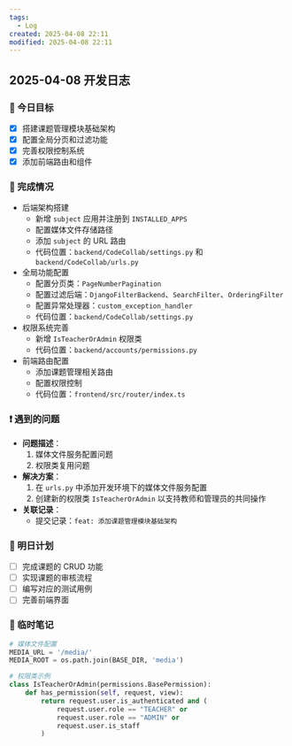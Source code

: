 ```yaml
---
tags:
  - Log
created: 2025-04-08 22:11
modified: 2025-04-08 22:11
---
```

## 2025-04-08 开发日志

### 🎯 今日目标
- [x] 搭建课题管理模块基础架构
- [x] 配置全局分页和过滤功能
- [x] 完善权限控制系统
- [x] 添加前端路由和组件

### 📝 完成情况
- 后端架构搭建
  - 新增 `subject` 应用并注册到 `INSTALLED_APPS`
  - 配置媒体文件存储路径
  - 添加 `subject` 的 URL 路由
  - 代码位置：`backend/CodeCollab/settings.py` 和 `backend/CodeCollab/urls.py`
- 全局功能配置
  - 配置分页类：`PageNumberPagination`
  - 配置过滤后端：`DjangoFilterBackend`、`SearchFilter`、`OrderingFilter`
  - 配置异常处理器：`custom_exception_handler`
  - 代码位置：`backend/CodeCollab/settings.py`
- 权限系统完善
  - 新增 `IsTeacherOrAdmin` 权限类
  - 代码位置：`backend/accounts/permissions.py`
- 前端路由配置
  - 添加课题管理相关路由
  - 配置权限控制
  - 代码位置：`frontend/src/router/index.ts`

### ❗ 遇到的问题
- **问题描述**：
  1. 媒体文件服务配置问题
  2. 权限类复用问题
- **解决方案**：
  1. 在 `urls.py` 中添加开发环境下的媒体文件服务配置
  2. 创建新的权限类 `IsTeacherOrAdmin` 以支持教师和管理员的共同操作
- **关联记录**：
  - 提交记录：`feat: 添加课题管理模块基础架构`

### 🌱 明日计划
- [ ] 完成课题的 CRUD 功能
- [ ] 实现课题的审核流程
- [ ] 编写对应的测试用例
- [ ] 完善前端界面

### 📌 临时笔记
```python
# 媒体文件配置
MEDIA_URL = '/media/'
MEDIA_ROOT = os.path.join(BASE_DIR, 'media')

# 权限类示例
class IsTeacherOrAdmin(permissions.BasePermission):
    def has_permission(self, request, view):
        return request.user.is_authenticated and (
            request.user.role == "TEACHER" or
            request.user.role == "ADMIN" or
            request.user.is_staff
        )
```
